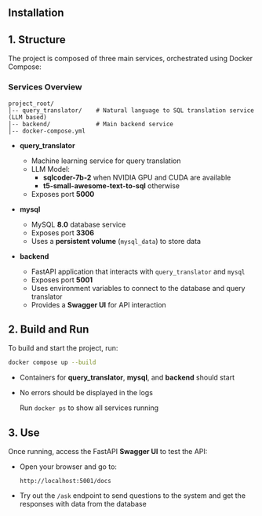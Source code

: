 ## Installation

## 1. Structure

The project is composed of three main services, orchestrated using Docker Compose:

### Services Overview

```
project_root/
│-- query_translator/    # Natural language to SQL translation service (LLM based)
│-- backend/             # Main backend service
│-- docker-compose.yml   
```

- **query_translator**
  - Machine learning service for query translation
  - LLM Model:
    - **sqlcoder-7b-2** when NVIDIA GPU and CUDA are available
    - **t5-small-awesome-text-to-sql** otherwise
  - Exposes port **5000**

- **mysql**
  - MySQL **8.0** database service
  - Exposes port **3306**
  - Uses a **persistent volume** (`mysql_data`) to store data

- **backend**
  - FastAPI application that interacts with `query_translator` and `mysql`
  - Exposes port **5001**
  - Uses environment variables to connect to the database and query translator
  - Provides a **Swagger UI** for API interaction

## 2. Build and Run

To build and start the project, run:

```sh
docker compose up --build
```

- Containers for **query_translator**, **mysql**, and **backend** should start
- No errors should be displayed in the logs

  Run
  `docker ps`
  to show all services running

## 3. Use

Once running, access the FastAPI **Swagger UI** to test the API:

- Open your browser and go to:
  
  ```
  http://localhost:5001/docs
  ```

- Try out the `/ask` endpoint to send questions to the system and get the responses with data from the database



